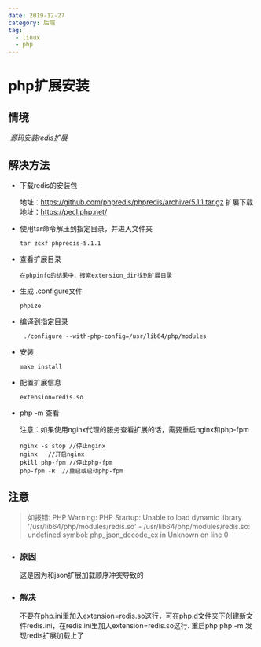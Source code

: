 ```yaml
---
date: 2019-12-27
category: 后端
tag:
  - linux
  - php
---
```

# php扩展安装

## 情境

​ *源码安装redis扩展*

## 解决方法

- 下载redis的安装包

  地址：<https://github.com/phpredis/phpredis/archive/5.1.1.tar.gz>
  扩展下载地址：<https://pecl.php.net/>

- 使用tar命令解压到指定目录，并进入文件夹

  ```
  tar zcxf phpredis-5.1.1
  ```
  
- 查看扩展目录

    ```
    在phpinfo的结果中，搜索extension_dir找到扩展目录
    ```

- 生成 .configure文件

  ```
  phpize
  ```
  
- 编译到指定目录

    ```
     ./configure --with-php-config=/usr/lib64/php/modules
    ```

- 安装

    ```
    make install
    ```

- 配置扩展信息

    ```
    extension=redis.so
    ```

- php -m 查看

    注意：如果使用nginx代理的服务查看扩展的话，需要重启nginx和php-fpm

    ```
    nginx -s stop //停止nginx
    nginx   //开启nginx
    pkill php-fpm //停止php-fpm
    php-fpm -R  //重启或启动php-fpm
    ```

## 注意

> 如报错:
> PHP Warning: PHP Startup: Unable to load dynamic library '/usr/lib64/php/modules/redis.so' - /usr/lib64/php/modules/redis.so: undefined symbol: php_json_decode_ex in Unknown on line 0

- ### 原因

    这是因为和json扩展加载顺序冲突导致的

- ### 解决

    不要在php.ini里加入extension=redis.so这行，可在php.d文件夹下创建新文件redis.ini，在redis.ini里加入extension=redis.so这行.
    重启php
    php -m 发现redis扩展加载上了
